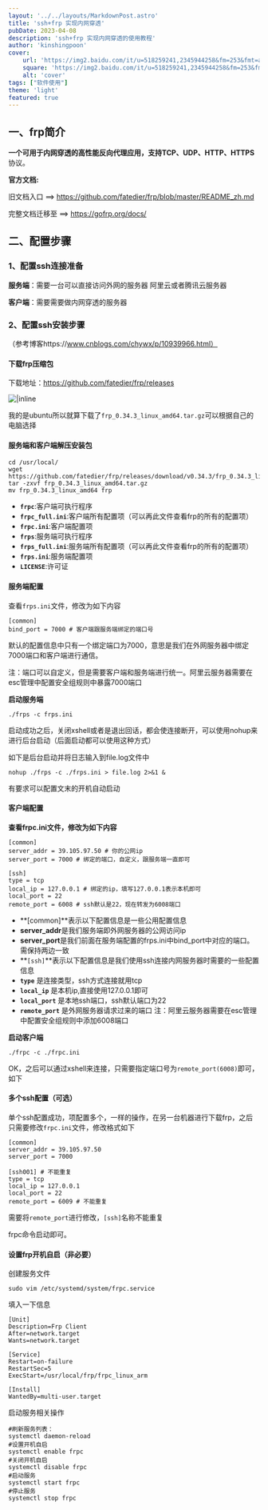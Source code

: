 ```yaml
---
layout: '../../layouts/MarkdownPost.astro'
title: 'ssh+frp 实现内网穿透'
pubDate: 2023-04-08
description: 'ssh+frp 实现内网穿透的使用教程'
author: 'kinshingpoon'
cover:
    url: 'https://img2.baidu.com/it/u=518259241,2345944258&fm=253&fmt=auto&app=138&f=PNG?w=870&h=500'
    square: 'https://img2.baidu.com/it/u=518259241,2345944258&fm=253&fmt=auto&app=138&f=PNG?w=870&h=500'
    alt: 'cover'
tags: ["软件使用"]
theme: 'light'
featured: true
---
```


## 一、frp简介

**一个可用于内网穿透的高性能反向代理应用，**支持**TCP、UDP、HTTP、HTTPS**协议。

**官方文档:**

旧文档入口 ==> https://github.com/fatedier/frp/blob/master/README_zh.md

完整文档迁移至 ==> https://gofrp.org/docs/

## 二、配置步骤

### 1、配置ssh连接准备

**服务端**：需要一台可以直接访问外网的服务器 阿里云或者腾讯云服务器

**客户端**：需要需要做内网穿透的服务器

### 2、配置ssh安装步骤

（参考博客https://www.cnblogs.com/chywx/p/10939966.html）

#### 下载frp压缩包

下载地址：https://github.com/fatedier/frp/releases

![|inline](https://i2.100024.xyz/2023/04/09/gznjmm.webp)

我的是ubuntu所以就算下载了`frp_0.34.3_linux_amd64.tar.gz`可以根据自己的电脑选择

#### 服务端和客户端解压安装包

```
cd /usr/local/
wget https://github.com/fatedier/frp/releases/download/v0.34.3/frp_0.34.3_linux_amd64.tar.gz
tar -zxvf frp_0.34.3_linux_amd64.tar.gz
mv frp_0.34.3_linux_amd64 frp
```

- **`frpc`**:客户端可执行程序
- **`frpc_full.ini`**:客户端所有配置项（可以再此文件查看frp的所有的配置项）
- **`frpc.ini`**:客户端配置项
- **`frps`**:服务端可执行程序
- **`frps_full.ini`**:服务端所有配置项（可以再此文件查看frp的所有的配置项）
- **`frps.ini`**:服务端配置项
- **`LICENSE`**:许可证

#### **服务端配置**

查看`frps.ini`文件，修改为如下内容

```
[common]
bind_port = 7000 # 客户端跟服务端绑定的端口号
```

默认的配置信息中只有一个绑定端口为7000，意思是我们在外网服务器中绑定7000端口和客户端进行通信。

注：端口可以自定义，但是需要客户端和服务端进行统一。阿里云服务器需要在esc管理中配置安全组规则中暴露7000端口

**启动服务端**

```
./frps -c frps.ini
```

启动成功之后，关闭xshell或者是退出回话，都会使连接断开，可以使用nohup来进行后台启动（后面启动都可以使用这种方式）

如下是后台启动并将日志输入到file.log文件中

```
nohup ./frps -c ./frps.ini > file.log 2>&1 &
```

有要求可以配置文末的开机自动启动

#### **客户端配置**

**查看frpc.ini文件，修改为如下内容**

```
[common]
server_addr = 39.105.97.50 # 你的公网ip
server_port = 7000 # 绑定的端口，自定义，跟服务端一直即可

[ssh]
type = tcp
local_ip = 127.0.0.1 # 绑定的ip，填写127.0.0.1表示本机即可
local_port = 22
remote_port = 6008 # ssh默认是22，现在转发为6008端口
```

- **[common]**表示以下配置信息是一些公用配置信息
- **server_addr**是我们服务端即外网服务器的公网访问ip
- **server_port**是我们前面在服务端配置的frps.ini中bind_port中对应的端口。需保持两边一致
- **`[ssh]`**表示以下配置信息是我们使用ssh连接内网服务器时需要的一些配置信息
- **`type`** 是连接类型，ssh方式连接就用tcp
- **`local_ip`** 是本机ip,直接使用127.0.0.1即可
- **`local_port`** 是本地ssh端口，ssh默认端口为22
- **`remote_port`** 是外网服务器请求过来的端口 注：阿里云服务器需要在esc管理中配置安全组规则中添加6008端口

**启动客户端**

```
./frpc -c ./frpc.ini
```

 OK，之后可以通过xshell来连接，只需要指定端口号为`remote_port(6008)`即可，如下

#### **多个ssh配置**（可选）

单个ssh配置成功，项配置多个，一样的操作，在另一台机器进行下载frp，之后只需要修改`frpc.ini`文件，修改格式如下

```
[common]
server_addr = 39.105.97.50
server_port = 7000

[ssh001] # 不能重复
type = tcp
local_ip = 127.0.0.1
local_port = 22
remote_port = 6009 # 不能重复
```

需要将`remote_port`进行修改，`[ssh]`名称不能重复

frpc命令启动即可。

#### **设置frp开机自启**（非必要）

创建服务文件

```
sudo vim /etc/systemd/system/frpc.service
```

填入一下信息

```
[Unit] 
Description=Frp Client 
After=network.target 
Wants=network.target 

[Service] 
Restart=on-failure 
RestartSec=5 
ExecStart=/usr/local/frp/frpc_linux_arm 

[Install] 
WantedBy=multi-user.target
```

启动服务相关操作

```
#刷新服务列表： 
systemctl daemon-reload 
#设置开机自启 
systemctl enable frpc 
#关闭开机自启 
systemctl disable frpc 
#启动服务 
systemctl start frpc 
#停止服务 
systemctl stop frpc
```

